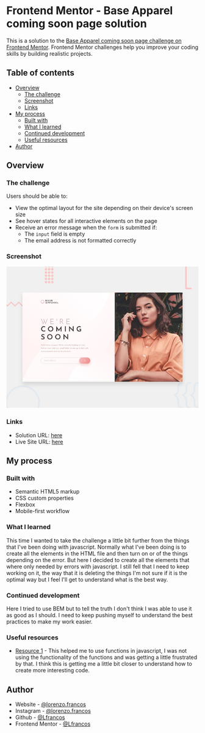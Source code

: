 # Frontend Mentor - Base Apparel coming soon page solution

This is a solution to the [Base Apparel coming soon page challenge on Frontend Mentor](https://www.frontendmentor.io/challenges/base-apparel-coming-soon-page-5d46b47f8db8a7063f9331a0). Frontend Mentor challenges help you improve your coding skills by building realistic projects.

## Table of contents

- [Overview](#overview)
  - [The challenge](#the-challenge)
  - [Screenshot](#screenshot)
  - [Links](#links)
- [My process](#my-process)
  - [Built with](#built-with)
  - [What I learned](#what-i-learned)
  - [Continued development](#continued-development)
  - [Useful resources](#useful-resources)
- [Author](#author)


## Overview

### The challenge

Users should be able to:

- View the optimal layout for the site depending on their device's screen size
- See hover states for all interactive elements on the page
- Receive an error message when the `form` is submitted if:
  - The `input` field is empty
  - The email address is not formatted correctly

### Screenshot

![](./design/desktop-preview.jpg)


### Links

- Solution URL: [here](https://github.com/Lfrancos/base-apparel-coming-soon-master)
- Live Site URL: [here](https://lfrancos.github.io/base-apparel-coming-soon-master/)

## My process

### Built with

- Semantic HTML5 markup
- CSS custom properties
- Flexbox
- Mobile-first workflow


### What I learned

This time I wanted to take the challenge a little bit further from the things that I've been doing with javascript. Normally what I've been doing is to create all the elements in the HTML file and then turn on or of the things depending on the error.
But here I decided to create all the elements that where only needed by errors with javascript. I still fell that I need to keep working on it, the way that it is deleting the things I'm not sure if it is the optimal way but I feel I'll get to understand what is the best way.

### Continued development

Here I tried to use BEM but to tell the truth I don't think I was able to use it as good as I should. I need to keep pushing myself to understand the best practices to make my work easier.

### Useful resources

- [Resource 1](https://javascriptsimplified.com/) - This helped me to use functions in javascript, I was not using the functionality of the functions and was getting a little frustrated by that. I think this is getting me a little bit closer to understand how to create more interesting code.


## Author

- Website - [@lorenzo.francos](https://www.lorenzofrancos.com)
- Instagram - [@lorenzo.francos](https://www.instagram.com/lorenzo.francos/?hl=en)
- Github - [@Lfrancos](https://github.com/Lfrancos)
- Frontend Mentor - [@Lfrancos](https://www.frontendmentor.io/profile/Lfrancos)

